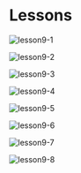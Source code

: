 # Lessons
![lesson9-1]()

![lesson9-2]()

![lesson9-3]()

![lesson9-4]()

![lesson9-5]()

![lesson9-6]()

![lesson9-7]()

![lesson9-8]()



